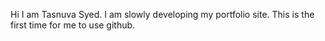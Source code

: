 Hi I am Tasnuva Syed. I am slowly developing my portfolio site. 
This is the first time for me to use github. 